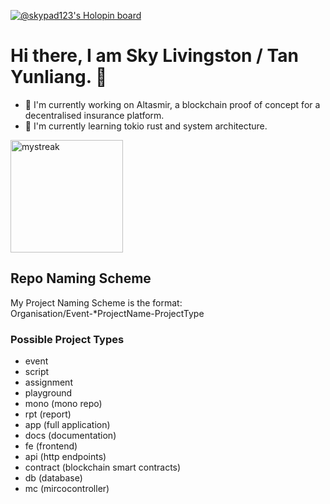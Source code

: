 [![@skypad123's Holopin board](https://holopin.me/skypad123)](https://holopin.io/@skypad123)


<!--
**skypad123/skypad123** is a ✨ _special_ ✨ repository because its `README.md` (this file) appears on your GitHub profile.

Here are some ideas to get you started:

- 🔭 I’m currently working on ...
- 🌱 I’m currently learning ...
- 👯 I’m looking to collaborate on ...
- 🤔 I’m looking for help with ...
- 💬 Ask me about ...
- 📫 How to reach me: ...
- 😄 Pronouns: ...
- ⚡ Fun fact: ...
-->


<h1>Hi there, I am Sky Livingston / Tan Yunliang. 👋 </h1>
  <ul>
  <li>🔭 I'm currently working on Altasmir, a blockchain proof of concept for a decentralised insurance platform.</li>
  <li>🌱 I'm currently learning tokio rust and system architecture. </li>
  </ul>



<div>

<img height= 180 src="https://github-readme-streak-stats.herokuapp.com/?user=skypad123&theme=tokyonight" alt="mystreak"/>
</div>


<h2>Repo Naming Scheme </h2>
My Project Naming Scheme is the format: <br>
Organisation/Event-*ProjectName-ProjectType

<h3>Possible Project Types</h3>
<ul>
    <li>event</li>
    <li>script</li>
    <li>assignment</li>
    <li>playground</li>
    <li>mono (mono repo)</li>
    <li>rpt (report)</li>
    <li>app (full application)</li>
    <li>docs (documentation)</li>
    <li>fe (frontend)</li>
    <li>api (http endpoints)</li>
    <li>contract (blockchain smart contracts)</li>
    <li>db (database)</li>
    <li>mc (mircocontroller)</li>


